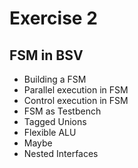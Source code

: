 # Exercise 2

## FSM in BSV
* Building a FSM
* Parallel execution in FSM
* Control execution in FSM
* FSM as Testbench
* Tagged Unions
* Flexible ALU
* Maybe
* Nested Interfaces
